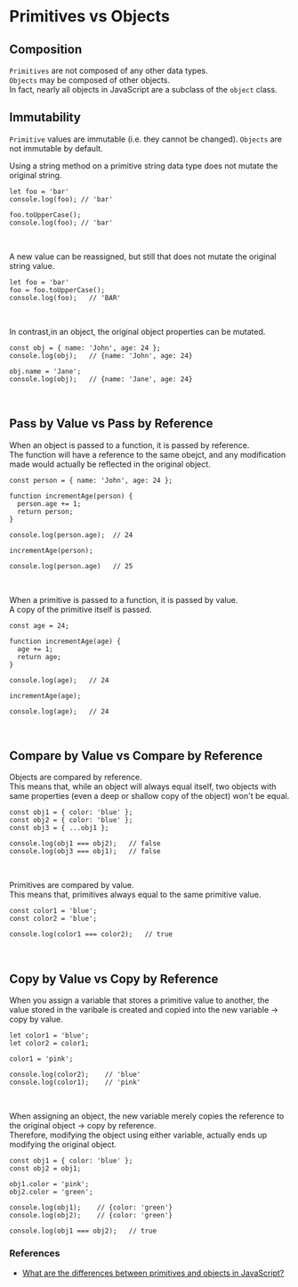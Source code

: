 # Primitives vs Objects

## Composition
`Primitives` are not composed of any other data types.  
`Objects` may be composed of other objects.  
In fact, nearly all objects in JavaScript are a subclass of the `object` class. 
<br/>

## Immutability
`Primitive` values are immutable (i.e. they cannot be changed). 
`Objects` are not immutable by default.  

Using a string method on a primitive string data type does not mutate the original string.  
```JS
let foo = 'bar'
console.log(foo); // 'bar'

foo.toUpperCase();
console.log(foo); // 'bar'
```
<br/>

A new value can be reassigned, but still that does not mutate the original string value.  
```JS
let foo = 'bar'
foo = foo.toUpperCase();
console.log(foo);   // 'BAR'
```
<br/>

In contrast,in an object, the original object properties can be mutated.  
```JS
const obj = { name: 'John', age: 24 };
console.log(obj);   // {name: 'John', age: 24}

obj.name = 'Jane';
console.log(obj);   // {name: 'Jane', age: 24}
```
<br/>

## Pass by Value vs Pass by Reference
When an object is passed to a function, it is passed by reference.  
The function will have a reference to the same obejct, and any modification made would actually be reflected in the original object.  
```JS
const person = { name: 'John', age: 24 };

function incrementAge(person) {
  person.age += 1;
  return person;
}

console.log(person.age);  // 24

incrementAge(person);

console.log(person.age)   // 25
```
<br/>

When a primitive is passed to a function, it is passed by value.  
A copy of the primitive itself is passed.  
```JS
const age = 24;

function incrementAge(age) {
  age += 1;
  return age;
}

console.log(age);   // 24

incrementAge(age);

console.log(age);   // 24
```
<br/>

## Compare by Value vs Compare by Reference
Objects are compared by reference.  
This means that, while an object will always equal itself, two objects with same properties (even a deep or shallow copy of the object) won't be equal.  
```JS
const obj1 = { color: 'blue' };
const obj2 = { color: 'blue' };
const obj3 = { ...obj1 };

console.log(obj1 === obj2);   // false
console.log(obj3 === obj1);   // false
```
<br/>

Primitives are compared by value.  
This means that, primitives always equal to the same primitive value.  
```JS
const color1 = 'blue';
const color2 = 'blue';

console.log(color1 === color2);   // true
```
<br/>

## Copy by Value vs Copy by Reference
When you assign a variable that stores a primitive value to another, the value stored in the varibale is created and copied into the new variable &rarr; copy by value.  
```JS
let color1 = 'blue';
let color2 = color1; 

color1 = 'pink';

console.log(color2);    // 'blue'
console.log(color1);    // 'pink'
```
<br/>

When assigning an object, the new variable merely copies the reference to the original object &rarr; copy by reference.  
Therefore, modifying the object using either variable, actually ends up modifying the original object.  
```JS
const obj1 = { color: 'blue' };
const obj2 = obj1;

obj1.color = 'pink';
obj2.color = 'green';

console.log(obj1);    // {color: 'green'}
console.log(obj2);    // {color: 'green'}

console.log(obj1 === obj2);   // true
```



### References
- [What are the differences between primitives and objects in JavaScript?](https://www.designcise.com/web/tutorial/what-are-the-differences-between-primitives-and-objects-in-javascript)
